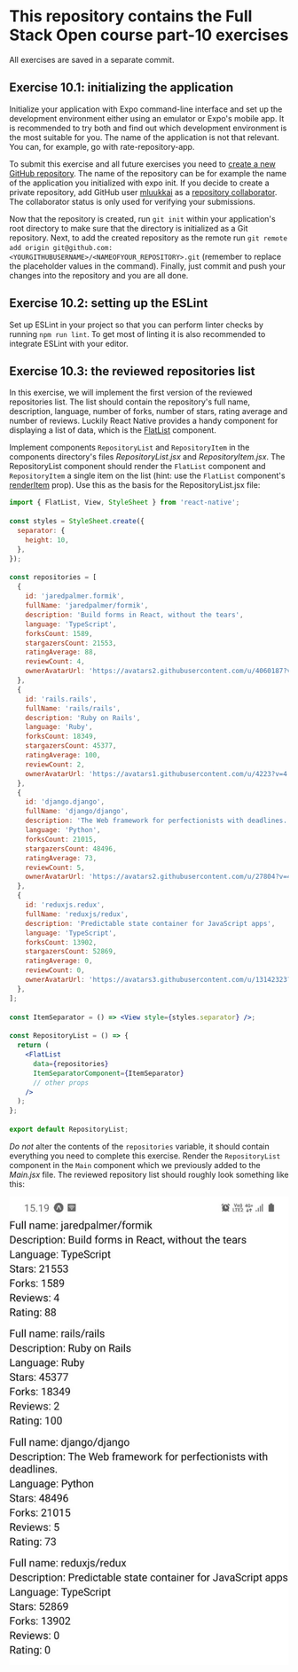 # This repository contains the Full Stack Open course part-10 exercises

All exercises are saved in a separate commit.

## Exercise 10.1: initializing the application

Initialize your application with Expo command-line interface and set up the development environment either using an emulator or Expo's mobile app. It is recommended to try both and find out which development environment is the most suitable for you. The name of the application is not that relevant. You can, for example, go with rate-repository-app.

To submit this exercise and all future exercises you need to [create a new GitHub repository](https://github.com/new). The name of the repository can be for example the name of the application you initialized with expo init. If you decide to create a private repository, add GitHub user [mluukkai](https://github.com/mluukkai) as a [repository collaborator](https://docs.github.com/en/account-and-profile/setting-up-and-managing-your-personal-account-on-github/managing-access-to-your-personal-repositories/inviting-collaborators-to-a-personal-repository). The collaborator status is only used for verifying your submissions.

Now that the repository is created, run `git init` within your application's root directory to make sure that the directory is initialized as a Git repository. Next, to add the created repository as the remote run `git remote add origin git@github.com:<YOURGITHUBUSERNAME>/<NAMEOFYOUR_REPOSITORY>.git` (remember to replace the placeholder values in the command). Finally, just commit and push your changes into the repository and you are all done.

## Exercise 10.2: setting up the ESLint

Set up ESLint in your project so that you can perform linter checks by running `npm run lint`. To get most of linting it is also recommended to integrate ESLint with your editor.

## Exercise 10.3: the reviewed repositories list

In this exercise, we will implement the first version of the reviewed repositories list. The list should contain the repository's full name, description, language, number of forks, number of stars, rating average and number of reviews. Luckily React Native provides a handy component for displaying a list of data, which is the [FlatList](https://reactnative.dev/docs/flatlist) component.

Implement components `RepositoryList` and `RepositoryItem` in the components directory's files _RepositoryList.jsx_ and _RepositoryItem.jsx_. The RepositoryList component should render the `FlatList` component and `RepositoryItem` a single item on the list (hint: use the `FlatList` component's [renderItem](https://reactnative.dev/docs/flatlist#required-renderitem) prop). Use this as the basis for the RepositoryList.jsx file:

```jsx
import { FlatList, View, StyleSheet } from 'react-native';

const styles = StyleSheet.create({
  separator: {
    height: 10,
  },
});

const repositories = [
  {
    id: 'jaredpalmer.formik',
    fullName: 'jaredpalmer/formik',
    description: 'Build forms in React, without the tears',
    language: 'TypeScript',
    forksCount: 1589,
    stargazersCount: 21553,
    ratingAverage: 88,
    reviewCount: 4,
    ownerAvatarUrl: 'https://avatars2.githubusercontent.com/u/4060187?v=4',
  },
  {
    id: 'rails.rails',
    fullName: 'rails/rails',
    description: 'Ruby on Rails',
    language: 'Ruby',
    forksCount: 18349,
    stargazersCount: 45377,
    ratingAverage: 100,
    reviewCount: 2,
    ownerAvatarUrl: 'https://avatars1.githubusercontent.com/u/4223?v=4',
  },
  {
    id: 'django.django',
    fullName: 'django/django',
    description: 'The Web framework for perfectionists with deadlines.',
    language: 'Python',
    forksCount: 21015,
    stargazersCount: 48496,
    ratingAverage: 73,
    reviewCount: 5,
    ownerAvatarUrl: 'https://avatars2.githubusercontent.com/u/27804?v=4',
  },
  {
    id: 'reduxjs.redux',
    fullName: 'reduxjs/redux',
    description: 'Predictable state container for JavaScript apps',
    language: 'TypeScript',
    forksCount: 13902,
    stargazersCount: 52869,
    ratingAverage: 0,
    reviewCount: 0,
    ownerAvatarUrl: 'https://avatars3.githubusercontent.com/u/13142323?v=4',
  },
];

const ItemSeparator = () => <View style={styles.separator} />;

const RepositoryList = () => {
  return (
    <FlatList
      data={repositories}
      ItemSeparatorComponent={ItemSeparator}
      // other props
    />
  );
};

export default RepositoryList;
```

_Do not_ alter the contents of the `repositories` variable, it should contain everything you need to complete this exercise. Render the `RepositoryList` component in the `Main` component which we previously added to the _Main.jsx_ file. The reviewed repository list should roughly look something like this:

![Exercise 10.3 - Reviewed repositories list](assets/5.jpg)
